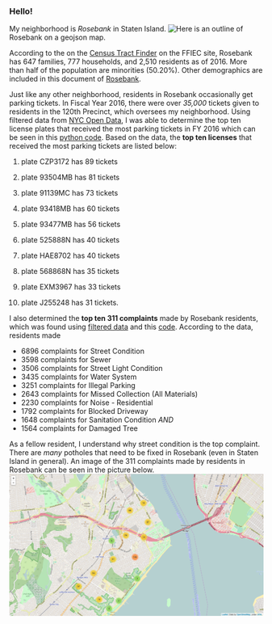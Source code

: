 ### Hello! 

My neighborhood is _Rosebank_ in Staten Island. ![Here](https://github.com/pmendoza41/Rosebank/blob/master/map.geojson) is an outline of Rosebank on a geojson map. 

According to the on the [Census Tract Finder](https://geomap.ffiec.gov/FFIECGeocMap/GeocodeMap1.aspx) on the FFIEC site, Rosebank has 647 families, 777 households, and 2,510 residents as of 2016. More than half of the population are minorities (50.20%). Other demographics are included in this document of [Rosebank](https://github.com/pmendoza41/Rosebank/blob/master/Rosebank.pdf). 

Just like any other neighborhood, residents in Rosebank occasionally get parking tickets. In Fiscal Year 2016, there were over _35,000_ tickets given to residents in the 120th Precinct, which oversees my neighborhood. Using filtered data from [NYC Open Data](https://data.cityofnewyork.us/City-Government/Parking-Violations-Issued-Fiscal-Year-2016/kiv2-tbus/data), I was able to determine the top ten license plates that received the most parking tickets in FY 2016 which can be seen in this [python code](https://github.com/pmendoza41/Rosebank/blob/master/top%20ten%20parking%20tickets%20precinct%20120.py).  Based on the data, the **top ten licenses** that received the most parking tickets are listed below:

  1. plate CZP3172 has 89 tickets

  2. plate 93504MB has 81 tickets

  3. plate 91139MC has 73 tickets

  4. plate 93418MB has 60 tickets

  5. plate 93477MB has 56 tickets

  6. plate 525888N has 40 tickets

  7. plate HAE8702 has 40 tickets

  8. plate 568868N has 35 tickets

  9. plate EXM3967 has 33 tickets

  10. plate J255248 has 31 tickets.

I also determined the **top ten 311 complaints** made by Rosebank residents, which was found using [filtered data](https://nycopendata.socrata.com/Social-Services/311-Service-Requests-from-2010-to-Present/erm2-nwe9/data) and this [code](https://github.com/pmendoza41/Rosebank/blob/master/biggest%20311%20complaints.py). According to the data, residents made
* 6896 complaints for Street Condition
* 3598 complaints for Sewer
* 3506 complaints for Street Light Condition
* 3435 complaints for Water System
* 3251 complaints for Illegal Parking
* 2643 complaints for Missed Collection (All Materials) 
* 2230 complaints for Noise - Residential
* 1792 complaints for Blocked Driveway
* 1648 complaints for Sanitation Condition _AND_
* 1564 complaints for Damaged Tree

As a fellow resident, I understand why street condition is the top complaint. There are _many_ potholes that need to be fixed in Rosebank (even in Staten Island in general). An image of the 311 complaints made by residents in Rosebank can be seen in the picture below.![here](https://github.com/pmendoza41/Rosebank/blob/master/311%20complaints%20clustered.png)
